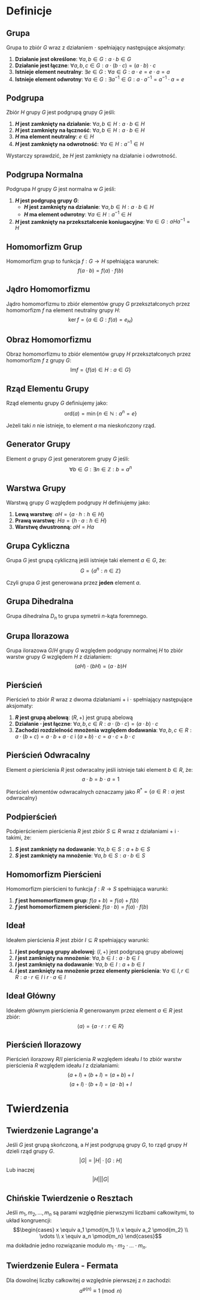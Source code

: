 # Definicje

## Grupa

Grupa to zbiór $G$ wraz z działaniem $\cdot$ spełniający następujące aksjomaty:
1. **Działanie jest określone**: $\forall a, b \in G: a \cdot b \in G$
2. **Działanie jest łączne**: $\forall a, b, c \in G: a \cdot (b \cdot c) = (a \cdot b) \cdot c$
3. **Istnieje element neutralny**: $\exists e \in G: \forall a \in G: a \cdot e = e \cdot a = a$
4. **Istnieje element odwrotny**: $\forall a \in G: \exists a^{-1} \in G: a \cdot a^{-1} = a^{-1} \cdot a = e$

## Podgrupa

Zbiór $H$ grupy $G$ jest podgrupą grupy $G$ jeśli:
1. **$H$ jest zamknięty na działanie**: $\forall a, b \in H: a \cdot b \in H$
2. **$H$ jest zamknięty na łączność**: $\forall a, b \in H: a \cdot b \in H$
3. **$H$ ma element neutralny**: $e \in H$
4. **$H$ jest zamknięty na odwrotność**: $\forall a \in H: a^{-1} \in H$

Wystarczy sprawdzić, że $H$ jest zamknięty na działanie i odwrotność.

## Podgrupa Normalna

Podgrupa $H$ grupy $G$ jest normalna w $G$ jeśli:
1. **$H$ jest podgrupą grupy $G$**:
   - **$H$ jest zamknięty na działanie**: $\forall a, b \in H: a \cdot b \in H$
   - **$H$ ma element odwrotny**: $\forall a \in H: a^{-1} \in H$
2. **$H$ jest zamknięty na przekształcenie koniugacyjne**: $\forall a \in G: aHa^{-1} = H$

## Homomorfizm Grup

Homomorfizm grup to funkcja $f: G \to H$ spełniająca warunek:
$$f(a \cdot b) = f(a) \cdot f(b)$$

## Jądro Homomorfizmu

Jądro homomorfizmu to zbiór elementów grupy $G$ przekształconych przez homomorfizm $f$ na element neutralny grupy $H$:
$$\ker f = \{a \in G: f(a) = e_H\}$$

## Obraz Homomorfizmu

Obraz homomorfizmu to zbiór elementów grupy $H$ przekształconych przez homomorfizm $f$ z grupy $G$:
$$\text{Im} f = \{f(a) \in H: a \in G\}$$

## Rząd Elementu Grupy

Rząd elementu grupy $G$ definiujemy jako:
$$\text{ord}(a) = \min\{n \in \mathbb{N}: a^n = e\}$$

Jeżeli taki $n$ nie istnieje, to element $a$ ma nieskończony rząd.

## Generator Grupy

Element $a$ grupy $G$ jest generatorem grupy $G$ jeśli:
$$\forall b \in G: \exists n \in \mathbb{Z}: b = a^n$$

## Warstwa Grupy

Warstwą grupy $G$ względem podgrupy $H$ definiujemy jako:
1. **Lewą warstwę**: $aH = \{a \cdot h: h \in H\}$
2. **Prawą warstwę**: $Ha = \{h \cdot a: h \in H\}$
3. **Warstwę dwustronną**: $aH = Ha$

## Grupa Cykliczna

Grupa $G$ jest grupą cykliczną jeśli istnieje taki element $a \in G$, że:
$$G = \{a^n: n \in \mathbb{Z}\}$$
 
Czyli grupa $G$ jest generowana przez **jeden** element $a$.

## Grupa Dihedralna

Grupa dihedralna $D_n$ to grupa symetrii $n$-kąta foremnego.

## Grupa Ilorazowa

Grupa ilorazowa $G/H$ grupy $G$ względem podgrupy normalnej $H$ to zbiór warstw grupy $G$ względem $H$ z działaniem:
$$(aH) \cdot (bH) = (a \cdot b)H$$

## Pierścień

Pierścień to zbiór $R$ wraz z dwoma działaniami $+$ i $\cdot$ spełniający następujące aksjomaty:
1. **$R$ jest grupą abelową**: $(R, +)$ jest grupą abelową
2. **Działanie $\cdot$ jest łączne**: $\forall a, b, c \in R: a \cdot (b \cdot c) = (a \cdot b) \cdot c$
3. **Zachodzi rozdzielność mnożenia względem dodawania**: $\forall a, b, c \in R: a \cdot (b + c) = a \cdot b + a \cdot c$ i $(a + b) \cdot c = a \cdot c + b \cdot c$

## Pierścień Odwracalny

Element $a$ pierścienia $R$ jest odwracalny jeśli istnieje taki element $b \in R$, że:
$$a \cdot b = b \cdot a = 1$$

Pierścień elementów odwracalnych oznaczamy jako $R^*=\{a \in R: a \text{ jest odwracalny}\}$

## Podpierścień

Podpierścieniem pierścienia $R$ jest zbiór $S \subseteq R$ wraz z działaniami $+$ i $\cdot$ takimi, że:
1. **$S$ jest zamknięty na dodawanie**: $\forall a, b \in S: a + b \in S$
2. **$S$ jest zamknięty na mnożenie**: $\forall a, b \in S: a \cdot b \in S$

## Homomorfizm Pierścieni

Homomorfizm pierścieni to funkcja $f: R \to S$ spełniająca warunki:
1. **$f$ jest homomorfizmem grup**: $f(a + b) = f(a) + f(b)$
2. **$f$ jest homomorfizmem pierścieni**: $f(a \cdot b) = f(a) \cdot f(b)$

## Ideał

Ideałem pierścienia $R$ jest zbiór $I \subseteq R$ spełniający warunki:
1. **$I$ jest podgrupą grupy abelowej**: $(I, +)$ jest podgrupą grupy abelowej
2. **$I$ jest zamknięty na mnożenie**: $\forall a, b \in I: a \cdot b \in I$
3. **$I$ jest zamknięty na dodawanie**: $\forall a, b \in I: a + b \in I$
4. **$I$ jest zamknięty na mnożenie przez elementy pierścienia**: $\forall a \in I, r \in R: a \cdot r \in I$ i $r \cdot a \in I$

## Ideał Główny

Ideałem głównym pierścienia $R$ generowanym przez element $a \in R$ jest zbiór:
$$\langle a \rangle = \{a \cdot r: r \in R\}$$

## Pierścień Ilorazowy

Pierścień ilorazowy $R/I$ pierścienia $R$ względem ideału $I$ to zbiór warstw pierścienia $R$ względem ideału $I$ z działaniami:
$$(a + I) + (b + I) = (a + b) + I$$
$$(a + I) \cdot (b + I) = (a \cdot b) + I$$

# Twierdzenia

## Twierdzenie Lagrange'a

Jeśli $G$ jest grupą skończoną, a $H$ jest podgrupą grupy $G$, to rząd grupy $H$ dzieli rząd grupy $G$.
$$|G| = |H| \cdot [G:H]$$
Lub inaczej
$$|H| | |G|$$

## Chińskie Twierdzenie o Resztach

Jeśli $m_1, m_2, \ldots, m_n$ są parami względnie pierwszymi liczbami całkowitymi, to układ kongruencji:
$$\begin{cases} x \equiv a_1 \pmod{m_1} \\ x \equiv a_2 \pmod{m_2} \\ \vdots \\ x \equiv a_n \pmod{m_n} \end{cases}$$
ma dokładnie jedno rozwiązanie modulo $m_1 \cdot m_2 \cdot \ldots \cdot m_n$.

## Twierdzenie Eulera - Fermata

Dla dowolnej liczby całkowitej $a$ względnie pierwszej z $n$ zachodzi:
$$a^{\varphi(n)} \equiv 1 \pmod{n}$$
